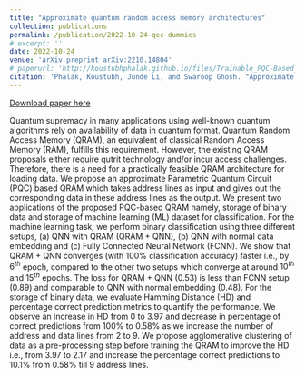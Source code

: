 ```yaml
---
title: "Approximate quantum random access memory architectures"
collection: publications
permalink: /publication/2022-10-24-qec-dummies
# excerpt: ''
date: 2022-10-24
venue: 'arXiv preprint arXiv:2210.14804'
# paperurl: 'http://koustubhphalak.github.io/files/Trainable_PQC-Based_QRAM_for_Quantum_Storage.pdf'
citation: 'Phalak, Koustubh, Junde Li, and Swaroop Ghosh. "Approximate quantum random access memory architectures." arXiv preprint arXiv:2210.14804 (2022).'
---
```


[Download paper here](http://koustubhphalak.github.io/files/Approx_QRAM_Architectures.pdf)

Quantum supremacy in many applications using well-known quantum algorithms rely on availability of data in quantum format. Quantum Random Access Memory (QRAM), an equivalent of classical Random Access Memory (RAM), fulfills this requirement. However, the existing QRAM proposals either require qutrit technology and/or incur access challenges. Therefore, there is a need for a practically feasible QRAM architecture for loading data.  We propose an approximate Parametric Quantum Circuit (PQC) based QRAM which takes address lines as input and gives out the corresponding data in these address lines as the output. We present two applications of the proposed PQC-based QRAM namely, storage of binary data and storage of machine learning (ML) dataset for classification. For the machine learning task, we perform binary classification using three different setups, (a) QNN with QRAM (QRAM + QNN), (b) QNN with normal data embedding and (c) Fully Connected Neural Network (FCNN). We show that QRAM + QNN converges (with 100\% classification accuracy) faster i.e., by $6^{th}$ epoch, compared to the other two setups which converge at around $10^{th}$ and $15^{th}$ epochs. The loss for QRAM + QNN (0.53) is less than FCNN setup (0.89) and comparable to QNN with normal embedding (0.48). For the storage of binary data, we evaluate Hamming Distance (HD) and percentage correct prediction metrics to quantify the performance. We observe an increase in HD from 0 to 3.97 and decrease in percentage of correct predictions from 100$\%$ to 0.58$\%$ as we increase the number of address and data lines from 2 to 9. We propose agglomerative clustering of data as a pre-processing step before training the QRAM to improve the HD i.e., from 3.97 to 2.17 and increase the percentage correct predictions to 10.1\% from 0.58\% till 9 address lines.